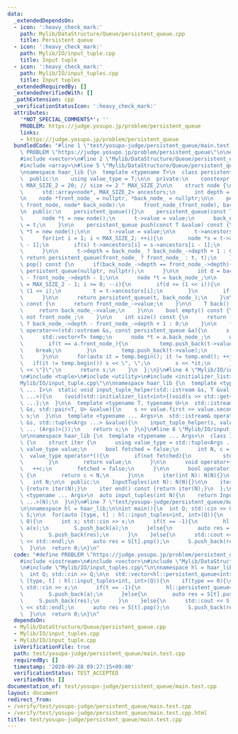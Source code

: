 ```yaml
---
data:
  _extendedDependsOn:
  - icon: ':heavy_check_mark:'
    path: Mylib/DataStructure/Queue/persistent_queue.cpp
    title: Persistent queue
  - icon: ':heavy_check_mark:'
    path: Mylib/IO/input_tuple.cpp
    title: Input tuple
  - icon: ':heavy_check_mark:'
    path: Mylib/IO/input_tuples.cpp
    title: Input tuples
  _extendedRequiredBy: []
  _extendedVerifiedWith: []
  _pathExtension: cpp
  _verificationStatusIcon: ':heavy_check_mark:'
  attributes:
    '*NOT_SPECIAL_COMMENTS*': ''
    PROBLEM: https://judge.yosupo.jp/problem/persistent_queue
    links:
    - https://judge.yosupo.jp/problem/persistent_queue
  bundledCode: "#line 1 \"test/yosupo-judge/persistent_queue/main.test.cpp\"\n#define\
    \ PROBLEM \"https://judge.yosupo.jp/problem/persistent_queue\"\n\n#include <iostream>\n\
    #include <vector>\n#line 2 \"Mylib/DataStructure/Queue/persistent_queue.cpp\"\n\
    #include <array>\n#line 5 \"Mylib/DataStructure/Queue/persistent_queue.cpp\"\n\
    \nnamespace haar_lib {\n  template <typename T>\n  class persistent_queue {\n\
    \  public:\n    using value_type = T;\n\n  private:\n    constexpr static int\
    \ MAX_SIZE_2 = 20; // size <= 2 ^ MAX_SIZE_2\n\n    struct node {\n      T value;\n\
    \      std::array<node*, MAX_SIZE_2> ancestors;\n      int depth = 0;\n    };\n\
    \n    node *front_node_ = nullptr, *back_node_ = nullptr;\n\n    persistent_queue(node*\
    \ front_node, node* back_node):\n      front_node_(front_node), back_node_(back_node){}\n\
    \n  public:\n    persistent_queue(){}\n    persistent_queue(const T &value){\n\
    \      node *t = new node();\n      t->value = value;\n      back_node_ = front_node_\
    \ = t;\n    }\n\n    persistent_queue push(const T &value) const {\n      node\
    \ *t = new node();\n\n      t->value = value;\n\n      t->ancestors[0] = back_node_;\n\
    \      for(int i = 1; i < MAX_SIZE_2; ++i){\n        node *s = t->ancestors[i\
    \ - 1];\n        if(s) t->ancestors[i] = s->ancestors[i - 1];\n        else break;\n\
    \      }\n\n      t->depth = back_node_ ? back_node_->depth + 1 : 0;\n\n     \
    \ return persistent_queue(front_node_ ? front_node_ : t, t);\n    }\n\n    persistent_queue\
    \ pop() const {\n      if(back_node_->depth == front_node_->depth){\n        return\
    \ persistent_queue(nullptr, nullptr);\n      }\n\n      int d = back_node_->depth\
    \ - front_node_->depth - 1;\n\n      node *t = back_node_;\n\n      for(int i\
    \ = MAX_SIZE_2 - 1; i >= 0; --i){\n        if(d >= (1 << i)){\n          d -=\
    \ (1 << i);\n          t = t->ancestors[i];\n        }\n        if(d == 0) break;\n\
    \      }\n\n      return persistent_queue(t, back_node_);\n    }\n\n    T front()\
    \ const {\n      return front_node_->value;\n    }\n\n    T back() const {\n \
    \     return back_node_->value;\n    }\n\n    bool empty() const {\n      return\
    \ not front_node_;\n    }\n\n    int size() const {\n      return front_node_\
    \ ? back_node_->depth - front_node_->depth + 1 : 0;\n    }\n\n    friend std::ostream&\
    \ operator<<(std::ostream &s, const persistent_queue &a){\n      s << \"{\";\n\
    \      std::vector<T> temp;\n      node *t = a.back_node_;\n      while(t){\n\
    \        if(t == a.front_node_){\n          temp.push_back(t->value);\n      \
    \    break;\n        }\n        temp.push_back(t->value);\n        t = t->ancestors[0];\n\
    \      }\n\n      for(auto it = temp.begin(); it != temp.end(); ++it){\n     \
    \   if(it != temp.begin()) s << \", \";\n        s << *it;\n      }\n\n      s\
    \ << \"}\";\n      return s;\n    }\n  };\n}\n#line 4 \"Mylib/IO/input_tuples.cpp\"\
    \n#include <tuple>\n#include <utility>\n#include <initializer_list>\n#line 6 \"\
    Mylib/IO/input_tuple.cpp\"\n\nnamespace haar_lib {\n  template <typename T, size_t\
    \ ... I>\n  static void input_tuple_helper(std::istream &s, T &val, std::index_sequence<I\
    \ ...>){\n    (void)std::initializer_list<int>{(void(s >> std::get<I>(val)), 0)\
    \ ...};\n  }\n\n  template <typename T, typename U>\n  std::istream& operator>>(std::istream\
    \ &s, std::pair<T, U> &value){\n    s >> value.first >> value.second;\n    return\
    \ s;\n  }\n\n  template <typename ... Args>\n  std::istream& operator>>(std::istream\
    \ &s, std::tuple<Args ...> &value){\n    input_tuple_helper(s, value, std::make_index_sequence<sizeof\
    \ ... (Args)>());\n    return s;\n  }\n}\n#line 8 \"Mylib/IO/input_tuples.cpp\"\
    \n\nnamespace haar_lib {\n  template <typename ... Args>\n  class InputTuples\
    \ {\n    struct iter {\n      using value_type = std::tuple<Args ...>;\n     \
    \ value_type value;\n      bool fetched = false;\n      int N, c = 0;\n\n    \
    \  value_type operator*(){\n        if(not fetched){\n          std::cin >> value;\n\
    \        }\n        return value;\n      }\n\n      void operator++(){\n     \
    \   ++c;\n        fetched = false;\n      }\n\n      bool operator!=(iter &) const\
    \ {\n        return c < N;\n      }\n\n      iter(int N): N(N){}\n    };\n\n \
    \   int N;\n\n  public:\n    InputTuples(int N): N(N){}\n\n    iter begin() const\
    \ {return iter(N);}\n    iter end() const {return iter(N);}\n  };\n\n  template\
    \ <typename ... Args>\n  auto input_tuples(int N){\n    return InputTuples<Args\
    \ ...>(N);\n  }\n}\n#line 7 \"test/yosupo-judge/persistent_queue/main.test.cpp\"\
    \n\nnamespace hl = haar_lib;\n\nint main(){\n  int Q; std::cin >> Q;\n\n  std::vector<hl::persistent_queue<int>>\
    \ S;\n\n  for(auto [type, t] : hl::input_tuples<int, int>(Q)){\n    if(type ==\
    \ 0){\n      int x; std::cin >> x;\n      if(t == -1){\n        hl::persistent_queue<int>\
    \ a(x);\n        S.push_back(a);\n      }else{\n        auto res = S[t].push(x);\n\
    \        S.push_back(res);\n      }\n    }else{\n      std::cout << S[t].front()\
    \ << std::endl;\n      auto res = S[t].pop();\n      S.push_back(res);\n    }\n\
    \  }\n\n  return 0;\n}\n"
  code: "#define PROBLEM \"https://judge.yosupo.jp/problem/persistent_queue\"\n\n\
    #include <iostream>\n#include <vector>\n#include \"Mylib/DataStructure/Queue/persistent_queue.cpp\"\
    \n#include \"Mylib/IO/input_tuples.cpp\"\n\nnamespace hl = haar_lib;\n\nint main(){\n\
    \  int Q; std::cin >> Q;\n\n  std::vector<hl::persistent_queue<int>> S;\n\n  for(auto\
    \ [type, t] : hl::input_tuples<int, int>(Q)){\n    if(type == 0){\n      int x;\
    \ std::cin >> x;\n      if(t == -1){\n        hl::persistent_queue<int> a(x);\n\
    \        S.push_back(a);\n      }else{\n        auto res = S[t].push(x);\n   \
    \     S.push_back(res);\n      }\n    }else{\n      std::cout << S[t].front()\
    \ << std::endl;\n      auto res = S[t].pop();\n      S.push_back(res);\n    }\n\
    \  }\n\n  return 0;\n}\n"
  dependsOn:
  - Mylib/DataStructure/Queue/persistent_queue.cpp
  - Mylib/IO/input_tuples.cpp
  - Mylib/IO/input_tuple.cpp
  isVerificationFile: true
  path: test/yosupo-judge/persistent_queue/main.test.cpp
  requiredBy: []
  timestamp: '2020-09-28 09:27:15+09:00'
  verificationStatus: TEST_ACCEPTED
  verifiedWith: []
documentation_of: test/yosupo-judge/persistent_queue/main.test.cpp
layout: document
redirect_from:
- /verify/test/yosupo-judge/persistent_queue/main.test.cpp
- /verify/test/yosupo-judge/persistent_queue/main.test.cpp.html
title: test/yosupo-judge/persistent_queue/main.test.cpp
---
```

